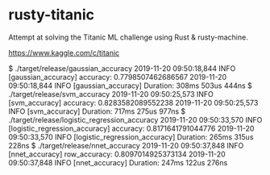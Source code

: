 # rusty-titanic
Attempt at solving the Titanic ML challenge using Rust & rusty-machine.

https://www.kaggle.com/c/titanic

$ ./target/release/gaussian_accuracy
2019-11-20 09:50:18,844 INFO  [gaussian_accuracy] accuracy: 0.7798507462686567
2019-11-20 09:50:18,844 INFO  [gaussian_accuracy] Duration: 308ms 503us 444ns
$ ./target/release/svm_accuracy
2019-11-20 09:50:25,573 INFO  [svm_accuracy] accuracy: 0.8283582089552238
2019-11-20 09:50:25,573 INFO  [svm_accuracy] Duration: 717ms 275us 977ns
$ ./target/release/logistic_regression_accuracy
2019-11-20 09:50:33,570 INFO  [logistic_regression_accuracy] accuracy: 0.8171641791044776
2019-11-20 09:50:33,570 INFO  [logistic_regression_accuracy] Duration: 265ms 315us 228ns
$ ./target/release/nnet_accuracy
2019-11-20 09:50:37,848 INFO  [nnet_accuracy] row_accuracy: 0.8097014925373134
2019-11-20 09:50:37,848 INFO  [nnet_accuracy] Duration: 247ms 122us 276ns
